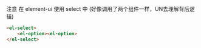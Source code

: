 注意 在 element-ui 使用 select 中 (好像调用了两个组件一样，UN去理解背后逻辑)
~~~html
<el-select>
    <el-option><el-option>
</el-select>
~~~